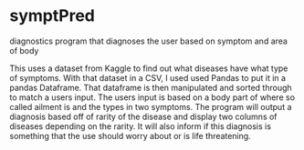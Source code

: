 # symptPred
diagnostics program that diagnoses the user based on symptom and area of body

This uses a dataset from Kaggle to find out what diseases have what type of symptoms.
With that dataset in a CSV, I used used Pandas to put it in a pandas Dataframe.
That dataframe is then manipulated and sorted through to match a users input.
The users input is based on a body part of where so called ailment is and the types in two symptoms.
The program will output a diagnosis based off of rarity of the disease and display two columns of diseases depending on the rarity.
It will also inform if this diagnosis is something that the use should worry about or is life threatening.
